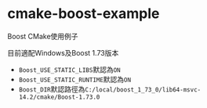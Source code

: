# cmake-boost-example
Boost CMake使用例子

目前適配Windows及Boost 1.73版本

- `Boost_USE_STATIC_LIBS`默認為`ON`
- `Boost_USE_STATIC_RUNTIME`默認為`ON`
- `Boost_DIR`默認路徑為`C:/local/boost_1_73_0/lib64-msvc-14.2/cmake/Boost-1.73.0`